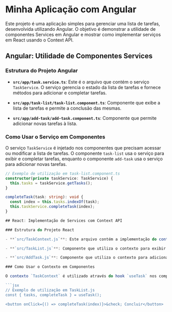 # Minha Aplicação com Angular 

Este projeto é uma aplicação simples para gerenciar uma lista de tarefas, desenvolvida utilizando Angular. O objetivo é demonstrar a utilidade de componentes Services em Angular e mostrar como implementar serviços em React usando o Context API.

## Angular: Utilidade de Componentes Services

### Estrutura do Projeto Angular

- **`src/app/task.service.ts`**: Este é o arquivo que contém o serviço `TaskService`. O serviço gerencia o estado da lista de tarefas e fornece métodos para adicionar e completar tarefas.

- **`src/app/task-list/task-list.component.ts`**: Componente que exibe a lista de tarefas e permite a conclusão das mesmas.

- **`src/app/add-task/add-task.component.ts`**: Componente que permite adicionar novas tarefas à lista.

### Como Usar o Serviço em Componentes

O serviço `TaskService` é injetado nos componentes que precisam acessar ou modificar a lista de tarefas. O componente `task-list` usa o serviço para exibir e completar tarefas, enquanto o componente `add-task` usa o serviço para adicionar novas tarefas.

```typescript
// Exemplo de utilização em task-list.component.ts
constructor(private taskService: TaskService) {
  this.tasks = taskService.getTasks();
}

completeTask(task: string): void {
  const index = this.tasks.indexOf(task);
  this.taskService.completeTask(index);
}

## React: Implementação de Services com Context API

### Estrutura do Projeto React

- **`src/TaskContext.js`**: Este arquivo contém a implementação do contexto `TaskContext`. O contexto gerencia o estado global da lista de tarefas e fornece funções para adicionar e completar tarefas.

- **`src/TaskList.js`**: Componente que utiliza o contexto para exibir a lista de tarefas e permitir a conclusão das mesmas.

- **`src/AddTask.js`**: Componente que utiliza o contexto para adicionar novas tarefas à lista.

### Como Usar o Contexto em Componentes

O contexto `TaskContext` é utilizado através do hook `useTask` nos componentes que precisam acessar as funções e o estado relacionados às tarefas.

```jsx
// Exemplo de utilização em TaskList.js
const { tasks, completeTask } = useTask();

<button onClick={() => completeTask(index)}>&check; Concluir</button>